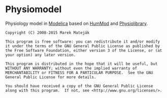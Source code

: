 Physiomodel
===========

Physiology model in [Modelica](http://www.modelica.org) based on [HumMod](http://hummod.org) and [Physiolibrary](http://www.physiolibrary.org).



`Copyright (C) 2008-2015 Marek Mateják`

`This program is free software: you can redistribute it and/or modify it under the terms of the GNU General Public License as published by the Free Software Foundation, either version 3 of the License, or (at your option) any later version.`

`This program is distributed in the hope that it will be useful, but WITHOUT ANY WARRANTY; without even the implied warranty of MERCHANTABILITY or FITNESS FOR A PARTICULAR PURPOSE.  See the GNU General Public License for more details.`

`You should have received a copy of the GNU General Public License along with this program.  If not, see <http://www.gnu.org/licenses/>.`
